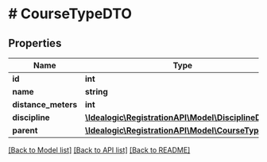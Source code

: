 # # CourseTypeDTO

## Properties

Name | Type | Description | Notes
------------ | ------------- | ------------- | -------------
**id** | **int** |  | [optional]
**name** | **string** |  |
**distance_meters** | **int** |  | [optional]
**discipline** | [**\Idealogic\RegistrationAPI\Model\DisciplineDTO**](DisciplineDTO.md) |  | [optional]
**parent** | [**\Idealogic\RegistrationAPI\Model\CourseTypeDTO**](CourseTypeDTO.md) |  | [optional]

[[Back to Model list]](../../README.md#models) [[Back to API list]](../../README.md#endpoints) [[Back to README]](../../README.md)
